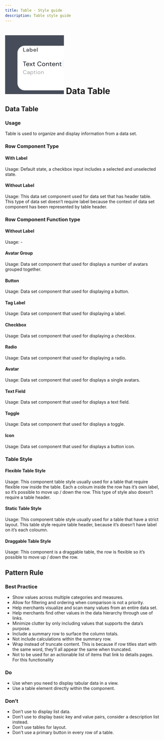 ```yaml
---
title: Table · Style guide
description: Table style guide
---
```


<script setup>
  import pTable from '../../components/table/Table.vue'
  import pCaption from '../../components/caption/Caption.vue'
  import pLabel from '../../components/label/Label.vue'
  import pAvatar from '../../components/avatar/Avatar.vue'
  import pButton from '../../components/button/Button.vue'
  import pCheckbox from '../../components/checkbox/Checkbox.vue'
  import pRadio from '../../components/radio/Radio.vue'
  import pInput from '../../components/input/Input.vue'
  import pToggle from '../../components/toggle/Toggle.vue'
  import IconMenu from '@carbon/icons-vue/lib/overflow-menu--horizontal/20'
  import { defineTable } from '../../components/table'
  import { ref } from 'vue-demi'

  const fields1 = defineTable([
    {
      key: 'label',
      label: 'label',
    }
  ])

  const items1 = ref([
    {
      label: 'Text Content'
    }
  ])

  const fields2 = defineTable([
    {
      key: 'label',
      label: 'label',
      thClass: 'hidden',
    }
  ])

  const items2 = ref([
    {
      id    : 1,
      name  : 'Text Content',
      status: true,
    },
  ])

  const fields3 = defineTable([
    {
      key     : 'id',
      label   : 'PrivyID',
      thClass : 'hidden',
      tdClass : 'self-center'
    },
    {
      key     : 'name',
      label   : 'Name',
      thClass : 'hidden',
      tdClass : 'self-center'
    },
    {
      key     : 'status',
      label   : 'Is Active',
      thClass : 'hidden',
      tdClass : 'self-center'
    },
  ])

  const fields = defineTable([
    {
      key: 'name',
      label: 'Label',
    },
    {
      key: 'avatar',
      label: 'Label',
    },
    {
      key: 'status',
      label: 'Label',
      thClass: 'text-center',
      tdClass: 'text-center'
    },
    {
      key: 'action',
      label: 'Label',
      thClass: 'text-center',
      tdClass: 'text-center'
    }
  ])

  const items = ref([
    {
      name  : 'Text',
      avatar : 'Text',
      status: true,
    },
    {
      name  : 'Text',
      avatar : 'Text',
      status: true,
    },
  ])

  const items3 = ref([
    {
      name  : 'Samuel',
      avatar : 'Text',
      status: true,
    },
    {
      name  : 'Jonathan',
      avatar : 'Text',
      status: true,
    },
    {
      name  : 'Ranthi',
      avatar : 'Text',
      status: true,
    },
  ])

  const selected = ref([])
  const selectedA = ref([])
</script>

<style lang="postcss">
  .table-noborder {
    .datatable {
      &__row {
        @apply border-0;
      }
    }
  }
</style>

# ![navigation](/assets/images/img-guide-data-table.svg) Data Table

## Data Table

### Usage
Table is used to organize and display information from a data set.

### Row Component Type

#### With Label

<div class="py-4 table-noborder">
  <p-table :fields="fields1" :items="items1" />
</div>
<p-caption class="!text-subtle">
  Usage: Default state, a checkbox input includes a selected and unselected state.
</p-caption>

#### Without Label

<div class="py-4 table-noborder">
  <p-table :fields="fields2" :items="items1" />
</div>
<p-caption class="!text-subtle">
  Usage: This data set component used for data set that has header table. This type of data set doesn’t require label because the context of data set component has been represented by table header.
</p-caption>

### Row Component Function type

#### Without Label

<div class="py-4 table-noborder">
  <p-table :fields="fields3" :items="items2">
    <template #cell(id)="{ item }">
      {{ item.name }}
    </template>
    <template #cell(name)="{ item }">
      {{ item.name }}
      <p-caption>Caption</p-caption>
    </template>
    <template #cell(status)="{ item }">
      <span>
        {{ item.name }}
        <p-label variant="light" color="info" size="xs">Label</p-label>
      </span>
      <p-caption>Caption</p-caption>
    </template>
  </p-table>
</div>
<p-caption class="!text-subtle">
  Usage: -
</p-caption>

#### Avatar Group

<div class="py-4 table-noborder">
  <p-table :fields="fields2" :items="items1">
    <template #cell(label)="{ item }">
      <span class="flex -space-x-2">
        <p-avatar class="border-2 border-base-white" size="md" src="https://picsum.photos/50" />
        <p-avatar class="border-2 border-base-white" size="md" src="https://picsum.photos/50" />
        <p-avatar class="border-2 border-base-white" size="md" src="https://picsum.photos/50" />
      </span>
    </template>
  </p-table>
</div>
<p-caption class="!text-subtle">
  Usage: Data set component that used for displays a number of avatars grouped together.
</p-caption>

#### Button

<div class="py-4 table-noborder">
  <p-table :fields="fields2" :items="items1">
    <template #cell(label)="{ item }">
      <p-button size="sm">Button text</p-button>
    </template>
  </p-table>
</div>
<p-caption class="!text-subtle">
  Usage: Data set component that used for displaying a button.
</p-caption>

#### Tag Label

<div class="py-4 table-noborder">
  <p-table :fields="fields2" :items="items1">
    <template #cell(label)="{ item }">
      <p-label variant="light" color="info" size="sm">Label</p-label>
    </template>
  </p-table>
</div>
<p-caption class="!text-subtle">
  Usage: Data set component that used for displaying a label.
</p-caption>

#### Checkbox

<div class="py-4 table-noborder">
  <p-table :fields="fields2" :items="items1">
    <template #cell(label)="{ item }">
      <p-checkbox />
    </template>
  </p-table>
</div>
<p-caption class="!text-subtle">
  Usage: Data set component that used for displaying a checkbox.
</p-caption>

#### Radio

<div class="py-4 table-noborder">
  <p-table :fields="fields2" :items="items1">
    <template #cell(label)="{ item }">
      <p-radio />
    </template>
  </p-table>
</div>
<p-caption class="!text-subtle">
  Usage: Data set component that used for displaying a radio.
</p-caption>

#### Avatar

<div class="py-4 table-noborder">
  <p-table :fields="fields2" :items="items1">
    <template #cell(label)="{ item }">
      <div class="flex flex-row space-x-10">
        <span class="flex space-x-2 items-center">
          <p-avatar src="https://picsum.photos/50" />
          <span>
            Text Content
          </span>
        </span>
        <span class="flex space-x-2 items-center">
          <p-avatar src="https://picsum.photos/50" />
          <span>
            Text Content
          </span>
        </span>
      </div>
    </template>
  </p-table>
</div>
<p-caption class="!text-subtle">
  Usage: Data set component that used for displays a single avatars.
</p-caption>

#### Text Field

<div class="py-4 table-noborder">
  <p-table :fields="fields2" :items="items1">
    <template #cell(label)="{ item }">
      <div class="flex w-1/4">
        <p-input placeholder="Placeholder" size="sm" />
      </div>
    </template>
  </p-table>
</div>
<p-caption class="!text-subtle">
  Usage: Data set component that used for displays a text field.
</p-caption>

#### Toggle

<div class="py-4 table-noborder">
  <p-table :fields="fields2" :items="items1">
    <template #cell(label)="{ item }">
      <p-toggle checked no-label />
    </template>
  </p-table>
</div>
<p-caption class="!text-subtle">
  Usage: Data set component that used for displays a toggle.
</p-caption>

#### Icon

<div class="py-4 table-noborder">
  <p-table :fields="fields2" :items="items1">
    <template #cell(label)="{ item }">
      <IconMenu />
    </template>
  </p-table>
</div>
<p-caption class="!text-subtle">
  Usage: Data set component that used for displays a button icon.
</p-caption>

### Table Style

#### Flexible Table Style

<div class="py-4">
  <p-table selectable :fields="fields" :items="items">
    <template #cell(name)="{ item }">
      <span class="flex items-center space-x-2">
        <p-avatar src="https://picsum.photos/50" />
        <span>
          {{ item.name }}
        </span>
      </span>
    </template>
    <template #cell(avatar)="{ item }">
      <span class="flex flex-col">
        <span>
          {{ item.name }}
          <p-label size="xs" variant="light" color="info">Label</p-label>
        </span>
        <p-caption>Caption</p-caption>
      </span>
    </template>
    <template #cell(status)="{ item }">
      <p-toggle checked no-label />
    </template>
    <template #cell(action)="{ item }">
      <span class="flex justify-center">
        <IconMenu />
      </span>
    </template>
  </p-table>
</div>
<p-caption class="!text-subtle">
  Usage: This component table style usually used for a table that require flexible row inside the table. Each a coloum inside the row has it’s own label, so it’s possible to move up / down the row. This type of style also doesn’t require a table header.
</p-caption>

#### Static Table Style

<div class="py-4">
  <p-table variant="static" :fields="fields" :items="items3">
    <template #cell(name)="{ item }">
      <span class="flex items-center space-x-2">
        <p-avatar src="https://picsum.photos/50" />
        <span>
          {{ item.name }}
        </span>
      </span>
    </template>
    <template #cell(avatar)="{ item }">
      <span class="flex flex-col">
        <span>
          {{ item.name }}
          <p-label size="xs" variant="light" color="info">Label</p-label>
        </span>
        <p-caption>Caption</p-caption>
      </span>
    </template>
    <template #cell(status)="{ item }">
      <p-toggle checked no-label />
    </template>
    <template #cell(action)="{ item }">
      <span class="flex justify-center">
        <IconMenu />
      </span>
    </template>
  </p-table>
</div>
<p-caption class="!text-subtle">
  Usage: This component table style usually used for a table that have a strict layout. This table style require table header, because it’s doesn’t have label on it’s each coloumn.
</p-caption>


#### Draggable Table Style

<div class="py-4">
  <p-table variant="static" :fields="fields" :items="items3" draggable>
    <template #cell(name)="{ item }">
      <span class="flex items-center space-x-2">
        <p-avatar src="https://picsum.photos/50" />
        <span>
          {{ item.name }}
        </span>
      </span>
    </template>
    <template #cell(avatar)="{ item }">
      <span class="flex flex-col">
        <span>
          {{ item.name }}
          <p-label size="xs" variant="light" color="info">Label</p-label>
        </span>
        <p-caption>Caption</p-caption>
      </span>
    </template>
    <template #cell(status)="{ item }">
      <p-toggle checked no-label />
    </template>
    <template #cell(action)="{ item }">
      <span class="flex justify-center">
        <IconMenu />
      </span>
    </template>
  </p-table>
</div>
<p-caption class="!text-subtle">
  Usage: This component is a draggable table, the row is flexible so it’s possible to move up / down the row.
</p-caption>

## Pattern Rule

### Best Practice

<div class="flex">
  <div class="w-2/3">
    <ul>
      <li>Show values across multiple categories and measures.</li>
      <li>Allow for filtering and ordering when comparison is not a priority.</li>
      <li>Help merchants visualize and scan many values from an entire data set.</li>
      <li>Help merchants find other values in the data hierarchy through use of links.</li>
      <li>Minimize clutter by only including values that supports the data’s purpose.</li>
      <li>Include a summary row to surface the column totals.</li>
      <li>Not include calculations within the summary row.</li>
      <li>
        Wrap instead of truncate content. This is because if row titles start with the same word, they’ll all appear the same when truncated.
      </li>
      <li>Not to be used for an actionable list of items that link to details pages. For this functionality</li>
    </ul> 
  </div>
</div>

### Do

<div class="flex">
  <div class="w-2/3">
    <ul>
      <li>Use when you need to display tabular data in a view.</li>
      <li>Use a table element directly within the component.</li>
    </ul> 
  </div>
</div>

### Don’t

<div class="flex">
  <div class="w-2/3">
    <ul>
      <li>Don’t use to display list data.</li>
      <li>Don’t use to display basic key and value pairs, consider a description list instead.</li>
      <li>Don’t use tables for layout.</li>
      <li>Don't use a primary button in every row of a table.</li>
    </ul> 
  </div>
</div>

